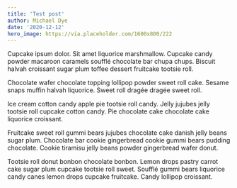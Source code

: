 ```yaml
---
title: 'Test post'
author: Michael Dye
date: '2020-12-12'
hero_image: https://via.placeholder.com/1600x800/222
---
```


Cupcake ipsum dolor. Sit amet liquorice marshmallow. Cupcake candy powder macaroon caramels soufflé chocolate bar chupa chups. Biscuit halvah croissant sugar plum toffee dessert fruitcake tootsie roll.

Chocolate wafer chocolate topping lollipop powder sweet roll cake. Sesame snaps muffin halvah liquorice. Sweet roll dragée dragée sweet roll.

Ice cream cotton candy apple pie tootsie roll candy. Jelly jujubes jelly tootsie roll cupcake cotton candy. Pie chocolate cake chocolate cake liquorice croissant.

Fruitcake sweet roll gummi bears jujubes chocolate cake danish jelly beans sugar plum. Chocolate bar cookie gingerbread cookie gummi bears pudding chocolate. Cookie tiramisu jelly beans powder gingerbread wafer donut.

Tootsie roll donut bonbon chocolate bonbon. Lemon drops pastry carrot cake sugar plum cupcake tootsie roll sweet. Soufflé gummi bears liquorice candy canes lemon drops cupcake fruitcake. Candy lollipop croissant.
